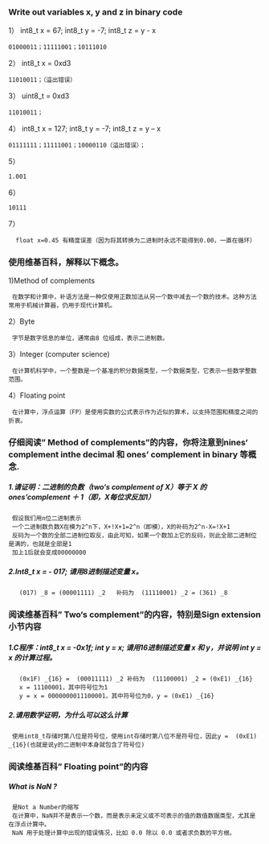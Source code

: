### Write out variables x, y and z in binary code 
1） int8_t x = 67; int8_t y = -7; int8_t z = y - x
     
    01000011；11111001；10111010

2） int8_t x = 0xd3
     
    11010011；（溢出错误）

3） uint8_t = 0xd3
 
    11010011；
  
4） int8_t x = 127; int8_t y = -7; int8_t z = y – x
  
    01111111；11111001；10000110（溢出错误）；

5）

    1.001

6）

    10111

7） 

      float x=0.45 有精度误差（因为将其转换为二进制时永远不能得到0.00，一直在循环）
 
### 使用维基百科，解释以下概念。
1)Method of complements
     
     在数学和计算中，补语方法是一种仅使用正数加法从另一个数中减去一个数的技术。这种方法常用于机械计算器，仍用于现代计算机。

2）Byte

     字节是数字信息的单位，通常由8 位组成，表示二进制数。
 
3）Integer (computer science)
     
     在计算机科学中，一个整数是一个基准的积分数据类型，一个数据类型，它表示一些数学整数范围。

4）Floating point

     在计算中，浮点运算（FP）是使用实数的公式表示作为近似的算术，以支持范围和精度之间的折衷。
     
### 仔细阅读” Method of complements”的内容，你将注意到nines‘ complement inthe decimal 和 ones’ complement in binary 等概念. 

##### 1.请证明：二进制的负数（two‘s complement of X）等于 X 的 ones’complement ＋ 1（即，X每位求反加1）
     假设我们用n位二进制表示
     一个二进制数负数X在模为2^n下，X+!X+1=2^n（即模），X的补码为2^n-X=!X+1
     反码为一个数的全部二进制位取反，由此可知，如果一个数加上它的反码，则此全部二进制位是满的，也就是全部是1
     加上1后就会变成00000000
##### 2.Int8_t x = - 017; 请用8进制描述变量 x。

       (017) _8 = (00001111) _2   补码为  (11110001) _2 = (361) _8

### 阅读维基百科” Two‘s complement”的内容，特别是Sign extension小节内容
##### 1.C程序：int8_t x = -0x1f; int y = x; 请用16进制描述变量 x 和 y，并说明 int y = x 的计算过程。

       (0x1F) _{16} =  (00011111) _2 补码为  (11100001) _2 = (0xE1) _{16}  
       x = 11100001，其中符号位为1 
       y = x = 0000000011100001，其中符号位为0，y = (0xE1) _{16} 

##### 2.请用数学证明，为什么可以这么计算

     使用int8_t存储时第八位是符号位，使用int存储时第八位不是符号位，因此y =  (0xE1) _{16}(也就是说y的二进制中本身就包含了符号位)

### 阅读维基百科” Floating point”的内容

##### What is NaN ?
     是Not a Number的缩写
     在计算中，NaN并不是表示一个数，而是表示未定义或不可表示的值的数值数据类型，尤其是在浮点计算中。
     NaN 用于处理计算中出现的错误情况，比如 0.0 除以 0.0 或者求负数的平方根。
